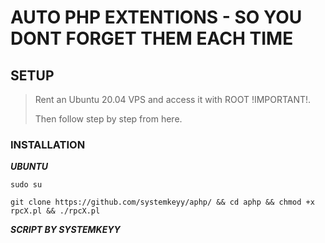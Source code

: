 # AUTO PHP EXTENTIONS - SO YOU DONT FORGET THEM EACH TIME



## SETUP

> Rent an Ubuntu 20.04 VPS and access it with ROOT !IMPORTANT!. 
>
>Then follow step by step from here.

### INSTALLATION 

**_UBUNTU_**
```
sudo su
```

```
git clone https://github.com/systemkeyy/aphp/ && cd aphp && chmod +x rpcX.pl && ./rpcX.pl
```

**_SCRIPT BY SYSTEMKEYY_**
